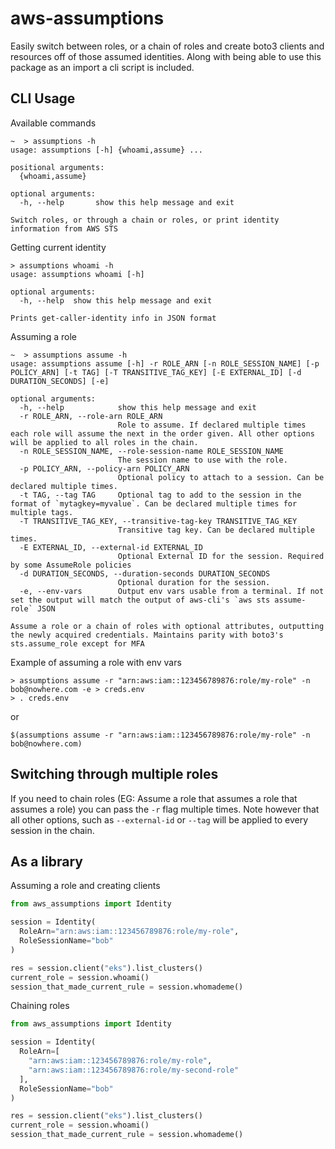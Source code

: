# aws-assumptions

Easily switch between roles, or a chain of roles and create boto3 clients and resources off of those assumed identities.
Along with being able to use this package as an import a cli script is included.

## CLI Usage

Available commands
```
~  > assumptions -h
usage: assumptions [-h] {whoami,assume} ...

positional arguments:
  {whoami,assume}

optional arguments:
  -h, --help       show this help message and exit

Switch roles, or through a chain or roles, or print identity information from AWS STS
```

Getting current identity
```
> assumptions whoami -h
usage: assumptions whoami [-h]

optional arguments:
  -h, --help  show this help message and exit

Prints get-caller-identity info in JSON format
```

Assuming a role
```
~  > assumptions assume -h
usage: assumptions assume [-h] -r ROLE_ARN [-n ROLE_SESSION_NAME] [-p POLICY_ARN] [-t TAG] [-T TRANSITIVE_TAG_KEY] [-E EXTERNAL_ID] [-d DURATION_SECONDS] [-e]

optional arguments:
  -h, --help            show this help message and exit
  -r ROLE_ARN, --role-arn ROLE_ARN
                        Role to assume. If declared multiple times each role will assume the next in the order given. All other options will be applied to all roles in the chain.
  -n ROLE_SESSION_NAME, --role-session-name ROLE_SESSION_NAME
                        The session name to use with the role.
  -p POLICY_ARN, --policy-arn POLICY_ARN
                        Optional policy to attach to a session. Can be declared multiple times.
  -t TAG, --tag TAG     Optional tag to add to the session in the format of `mytagkey=myvalue`. Can be declared multiple times for multiple tags.
  -T TRANSITIVE_TAG_KEY, --transitive-tag-key TRANSITIVE_TAG_KEY
                        Transitive tag key. Can be declared multiple times.
  -E EXTERNAL_ID, --external-id EXTERNAL_ID
                        Optional External ID for the session. Required by some AssumeRole policies
  -d DURATION_SECONDS, --duration-seconds DURATION_SECONDS
                        Optional duration for the session.
  -e, --env-vars        Output env vars usable from a terminal. If not set the output will match the output of aws-cli's `aws sts assume-role` JSON

Assume a role or a chain of roles with optional attributes, outputting the newly acquired credentials. Maintains parity with boto3's sts.assume_role except for MFA
```

Example of assuming a role with env vars
```
> assumptions assume -r "arn:aws:iam::123456789876:role/my-role" -n bob@nowhere.com -e > creds.env
> . creds.env
```

or

```
$(assumptions assume -r "arn:aws:iam::123456789876:role/my-role" -n bob@nowhere.com)
```

## Switching through multiple roles
If you need to chain roles (EG: Assume a role that assumes a role that assumes a role) you can pass the `-r` flag multiple times.
Note however that all other options, such as `--external-id` or `--tag` will be applied to every session in the chain.

## As a library

Assuming a role and creating clients
```python
from aws_assumptions import Identity

session = Identity(
  RoleArn="arn:aws:iam::123456789876:role/my-role",
  RoleSessionName="bob"
)

res = session.client("eks").list_clusters()
current_role = session.whoami()
session_that_made_current_rule = session.whomademe()
```

Chaining roles

```python
from aws_assumptions import Identity

session = Identity(
  RoleArn=[
    "arn:aws:iam::123456789876:role/my-role",
    "arn:aws:iam::123456789876:role/my-second-role"
  ],
  RoleSessionName="bob"
)

res = session.client("eks").list_clusters()
current_role = session.whoami()
session_that_made_current_rule = session.whomademe()
```

